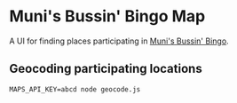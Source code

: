 # Muni's Bussin' Bingo Map

A UI for finding places participating in
[Muni's Bussin' Bingo](https://www.sfmta.com/calendar/munis-bussin-bingo).


## Geocoding participating locations

```
MAPS_API_KEY=abcd node geocode.js
```
